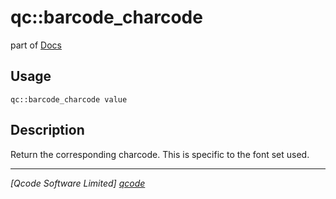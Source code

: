 qc::barcode_charcode
====================

part of [Docs](.)

Usage
-----
`qc::barcode_charcode value`

Description
-----------
Return the corresponding charcode. This is specific to the font set used.

----------------------------------
*[Qcode Software Limited] [qcode]*

[qcode]: www.qcode.co.uk "Qcode Software"